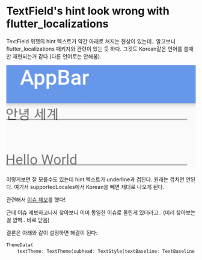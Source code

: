 # TextField's hint look wrong with flutter_localizations

TextField 위젯의 hint 텍스트가 약간 아래로 쳐지는 현상이 있는데.. 알고보니 flutter_localizations 패키지와 관련이 있는 듯 하다.
그것도 Korean같은 언어를 쓸때만 재현되는거 같다 (다른 언어로는 안해봄).

![](../images/textfield_hint_with_localizations.png)

이렇게보면 잘 모를수도 있는데 hint 텍스트가 underline과 겹친다. 원래는 겹치면 안된다.
여기서 supportedLocales에서 Korean을 빼면 제대로 나오게 된다.

관련해서 [이슈 제보](https://github.com/flutter/flutter/issues/42393)를 했다!

근데 이슈 제보하고나서 찾아보니 이미 동일한 이슈로 올린게 있더라고.. (미리 찾아보는걸 깜빡.. 바로 닫음)

결론은 아래와 같이 설정하면 해결이 된다:

```dart
ThemeData(
    textTheme: TextTheme(subhead: TextStyle(textBaseline: TextBaseline.alphabetic)),
```
